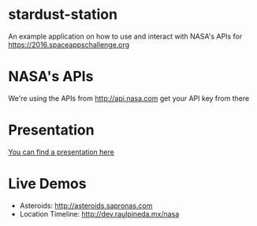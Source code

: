 # stardust-station
An example application on how to use and interact with NASA's APIs for https://2016.spaceappschallenge.org

# NASA's APIs
We're using the APIs from http://api.nasa.com get your API key from there

# Presentation
[You can find a presentation here](https://docs.google.com/presentation/d/1hkny4UY52H-GJdAoLcFHXKeHv_50sA1f9N9vDNhYvXo/edit?usp=sharing)

# Live Demos
- Asteroids: http://asteroids.sapronas.com
- Location Timeline: http://dev.raulpineda.mx/nasa
